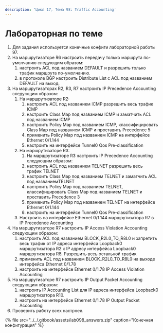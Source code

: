 ```yaml
---
description: 'Цикл 17, Тема 98: Traffic Accounting'
---
```


# Лабораторная по теме

1. Для задания используется конечные конфиги лабораторной работы 97.
2. На маршрутизаторе R6 настроить передачу только маршрута по-умолчанию следующим образом:
   1. настроить ACL под названием DEFAULT и разрешить только трафик маршрута по-умолчанию.
   2. в протоколе BGP настроить Distribute List c ACL под названием DEFAULT на выход.
3. На маршрутизаторах R2, R3, R7 настроить IP Precedence Accounting следующим образом:
   1. На маршрутизаторе R2:
      1. настроить ACL под названием ICMP разрешить весь трафик ICMP
      2. настроить Class Map под названием ICMP и заматчить ACL под названием ICMP
      3. настроить Policy Map под названием ICMP, классифицировать Class Map под названием ICMP и проставить Precedence 5
      4. применить Policy Map под названием ICMP на интерфейсе Ethernet 0/1.144
      5. настроить на интерфейсе Tunnel0 Qos Pre-classification
   2. На маршрутизаторе R3:
      1. На маршрутизаторе R3 настроить IP Precedence Accounting следующим образом:
      2. настроить ACL под названием TELNET разрешить весь трафик TELNET
      3. настроить Class Map под названием TELNET и заматчить ACL под названиемTELNET
      4. настроить Policy Map под названием TELNET, классифицировать Class Map под названием TELNET и проставить Precedence 3
      5. применить Policy Map под названием TELNET на интерфейсе Ethernet 0/1.144
      6. настроить на интерфейсе Tunnel0 Qos Pre-classification
   3. Настроить на интерфейсе Ethernet 0/1.144 маршрутизатора R7 в IP Precedence Accounting
4. На маршрутизаторе R7 настроить IP Access Violation Accounting следующим образом:
   1. настроить ACL под названием BLOCK\_R2L0\_TO\_R8L0 и запретить весь трафик от IP адреса интерфейса Loopback0 маршрутизатора R2 к IP адресу интерфейса Loopback0 маршрутизатора R8. Разрешить весь остальной трафик
   2. применить ACL под названием BLOCK\_R2L0\_TO\_R8L0 на выходе интерфейса Ethernet 0/1.78
   3. настроить на интерфейсе Ethernet 0/1.78 IP Access Violation Accounting
5. На маршрутизаторе R7 настроить IP Output Packet Accounting следующим образом:
   1. настроить IP Accounting List для IP адреса интерфейса Loopback0 маршрутизатора R10.
   2. настроить на интерфейсе Ethernet 0/1.78 IP Output Packet Accounting
6. Проверить работу всех настроек.

{% file src="../../.gitbook/assets/lab098\_answers.zip" caption="Конечная конфигурация" %}

